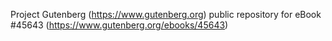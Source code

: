 Project Gutenberg (https://www.gutenberg.org) public repository for eBook #45643 (https://www.gutenberg.org/ebooks/45643)
